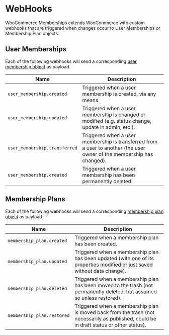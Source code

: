 # WebHooks

WooCommerce Memberships extends WooCommerce with custom webhooks that are triggered when changes occur to User Memberships or Membership Plan objects.

## User Memberships

Each of the following webhooks will send a corresponding [user membership object](/#the-user-membership) as payload.

Name                          | Description
----------------------------- | ---------------------------------
`user_membership.created`     | Triggered when a user membership is created, via any means.
`user_membership.updated`     | Triggered when a user membership is changed or modified (e.g. status change, update in admin, etc.).
`user_membership.transferred` | Triggered when a user membership is transferred from a user to another (the user owner of the membership has changed).
`user_membership.created`     | Triggered when a user membership has been permanently deleted.

## Membership Plans

Each of the following webhooks will send a corresponding [membership plan object](/#the-membership-plan) as payload.

Name                          | Description
----------------------------- | ---------------------------------
`membership_plan.created`     | Triggered when a membership plan has been created.
`membership_plan.updated`     | Triggered when a membership plan has been updated (with one of its properties modified or just saved without data change).
`membership_plan.deleted`     | Triggered when a membership plan has been moved to the trash (not permanently deleted, but assumed so unless restored).
`membership_plan.restored`    | Triggered when a membership plan is moved back from the trash (not necessarily as published, could be in draft status or other status).
